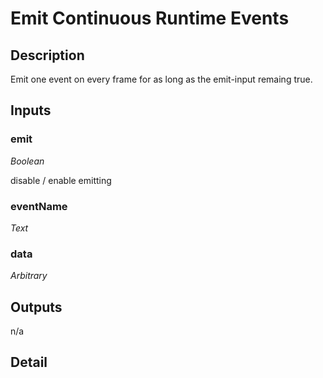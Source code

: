 # Emit Continuous Runtime Events

## Description
Emit one event on every frame for as long as the emit-input remaing true.

## Inputs
### emit

*Boolean*

disable / enable emitting

### eventName

*Text*



### data

*Arbitrary*



## Outputs
n/a

## Detail

